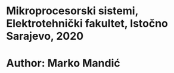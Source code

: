 # Mikroprocesorski sistemi, Elektrotehnički fakultet, Istočno Sarajevo, 2020
# Author: Marko Mandić
